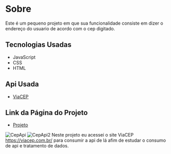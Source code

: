 # Sobre
Este é um pequeno projeto em que sua funcionalidade consiste em dizer o endereço do usuario de acordo com o cep digitado.

## Tecnologias Usadas
- JavaScript
- CSS
- HTML

## Api Usada
- [ViaCEP](https://viacep.com.br/)

## Link da Página do Projeto
- [Projeto](https://marcelowesley.github.io/ApiCep/)


![CepApi](https://user-images.githubusercontent.com/88109070/144652402-e3c33fa3-6ac5-4035-b98d-d4bc9e31bbaf.png)
![CepApi2](https://user-images.githubusercontent.com/88109070/144652462-ad126f69-b4fe-4f7a-a432-9346e5344fdf.png)
Neste projeto eu acessei o site ViaCEP https://viacep.com.br/ para consumir a api de lá afim de estudar o consumo de api e tratamento de dados.
